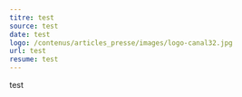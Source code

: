 ```yaml
---
titre: test
source: test
date: test
logo: /contenus/articles_presse/images/logo-canal32.jpg
url: test
resume: test
---
```

test